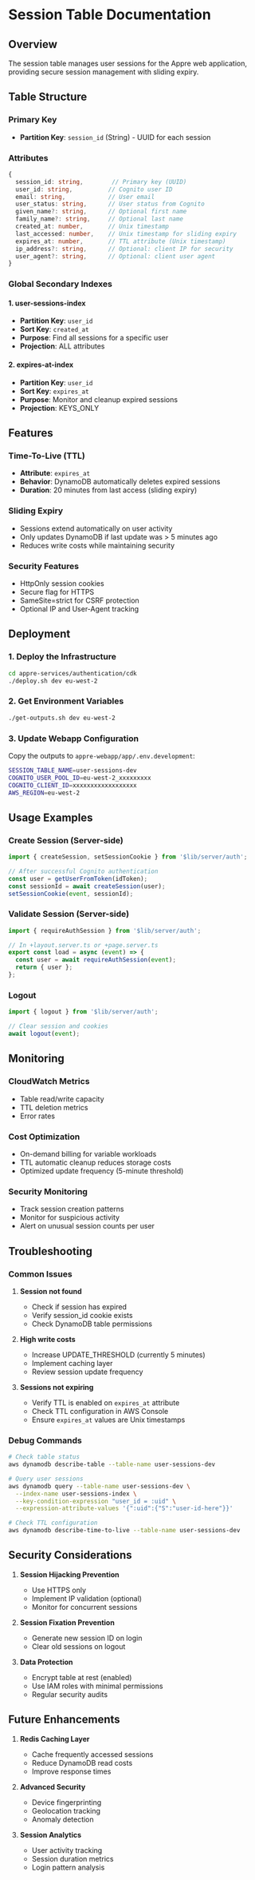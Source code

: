 # Session Table Documentation

## Overview
The session table manages user sessions for the Appre web application, providing secure session management with sliding expiry.

## Table Structure

### Primary Key
- **Partition Key**: `session_id` (String) - UUID for each session

### Attributes
```typescript
{
  session_id: string,        // Primary key (UUID)
  user_id: string,          // Cognito user ID
  email: string,            // User email
  user_status: string,      // User status from Cognito
  given_name?: string,      // Optional first name
  family_name?: string,     // Optional last name
  created_at: number,       // Unix timestamp
  last_accessed: number,    // Unix timestamp for sliding expiry
  expires_at: number,       // TTL attribute (Unix timestamp)
  ip_address?: string,      // Optional: client IP for security
  user_agent?: string,      // Optional: client user agent
}
```

### Global Secondary Indexes

#### 1. user-sessions-index
- **Partition Key**: `user_id`
- **Sort Key**: `created_at`
- **Purpose**: Find all sessions for a specific user
- **Projection**: ALL attributes

#### 2. expires-at-index
- **Partition Key**: `user_id`
- **Sort Key**: `expires_at`
- **Purpose**: Monitor and cleanup expired sessions
- **Projection**: KEYS_ONLY

## Features

### Time-To-Live (TTL)
- **Attribute**: `expires_at`
- **Behavior**: DynamoDB automatically deletes expired sessions
- **Duration**: 20 minutes from last access (sliding expiry)

### Sliding Expiry
- Sessions extend automatically on user activity
- Only updates DynamoDB if last update was > 5 minutes ago
- Reduces write costs while maintaining security

### Security Features
- HttpOnly session cookies
- Secure flag for HTTPS
- SameSite=strict for CSRF protection
- Optional IP and User-Agent tracking

## Deployment

### 1. Deploy the Infrastructure
```bash
cd appre-services/authentication/cdk
./deploy.sh dev eu-west-2
```

### 2. Get Environment Variables
```bash
./get-outputs.sh dev eu-west-2
```

### 3. Update Webapp Configuration
Copy the outputs to `appre-webapp/app/.env.development`:
```bash
SESSION_TABLE_NAME=user-sessions-dev
COGNITO_USER_POOL_ID=eu-west-2_xxxxxxxxx
COGNITO_CLIENT_ID=xxxxxxxxxxxxxxxxxx
AWS_REGION=eu-west-2
```

## Usage Examples

### Create Session (Server-side)
```typescript
import { createSession, setSessionCookie } from '$lib/server/auth';

// After successful Cognito authentication
const user = getUserFromToken(idToken);
const sessionId = await createSession(user);
setSessionCookie(event, sessionId);
```

### Validate Session (Server-side)
```typescript
import { requireAuthSession } from '$lib/server/auth';

// In +layout.server.ts or +page.server.ts
export const load = async (event) => {
  const user = await requireAuthSession(event);
  return { user };
};
```

### Logout
```typescript
import { logout } from '$lib/server/auth';

// Clear session and cookies
await logout(event);
```

## Monitoring

### CloudWatch Metrics
- Table read/write capacity
- TTL deletion metrics
- Error rates

### Cost Optimization
- On-demand billing for variable workloads
- TTL automatic cleanup reduces storage costs
- Optimized update frequency (5-minute threshold)

### Security Monitoring
- Track session creation patterns
- Monitor for suspicious activity
- Alert on unusual session counts per user

## Troubleshooting

### Common Issues

1. **Session not found**
   - Check if session has expired
   - Verify session_id cookie exists
   - Check DynamoDB table permissions

2. **High write costs**
   - Increase UPDATE_THRESHOLD (currently 5 minutes)
   - Implement caching layer
   - Review session update frequency

3. **Sessions not expiring**
   - Verify TTL is enabled on `expires_at` attribute
   - Check TTL configuration in AWS Console
   - Ensure `expires_at` values are Unix timestamps

### Debug Commands
```bash
# Check table status
aws dynamodb describe-table --table-name user-sessions-dev

# Query user sessions
aws dynamodb query --table-name user-sessions-dev \
  --index-name user-sessions-index \
  --key-condition-expression "user_id = :uid" \
  --expression-attribute-values '{":uid":{"S":"user-id-here"}}'

# Check TTL configuration
aws dynamodb describe-time-to-live --table-name user-sessions-dev
```

## Security Considerations

1. **Session Hijacking Prevention**
   - Use HTTPS only
   - Implement IP validation (optional)
   - Monitor for concurrent sessions

2. **Session Fixation Prevention**
   - Generate new session ID on login
   - Clear old sessions on logout

3. **Data Protection**
   - Encrypt table at rest (enabled)
   - Use IAM roles with minimal permissions
   - Regular security audits

## Future Enhancements

1. **Redis Caching Layer**
   - Cache frequently accessed sessions
   - Reduce DynamoDB read costs
   - Improve response times

2. **Advanced Security**
   - Device fingerprinting
   - Geolocation tracking
   - Anomaly detection

3. **Session Analytics**
   - User activity tracking
   - Session duration metrics
   - Login pattern analysis